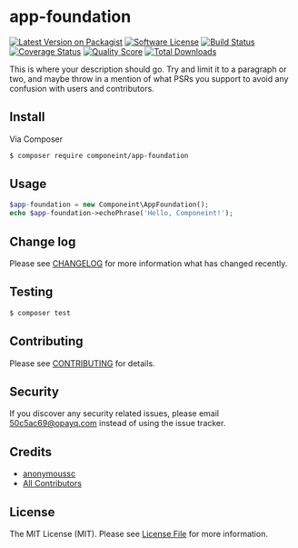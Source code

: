 # app-foundation

[![Latest Version on Packagist][ico-version]][link-packagist]
[![Software License][ico-license]](LICENSE.md)
[![Build Status][ico-travis]][link-travis]
[![Coverage Status][ico-scrutinizer]][link-scrutinizer]
[![Quality Score][ico-code-quality]][link-code-quality]
[![Total Downloads][ico-downloads]][link-downloads]

This is where your description should go. Try and limit it to a paragraph or two, and maybe throw in a mention of what
PSRs you support to avoid any confusion with users and contributors.

## Install

Via Composer

``` bash
$ composer require componeint/app-foundation
```

## Usage

``` php
$app-foundation = new Componeint\AppFoundation();
echo $app-foundation->echoPhrase('Hello, Componeint!');
```

## Change log

Please see [CHANGELOG](CHANGELOG.md) for more information what has changed recently.

## Testing

``` bash
$ composer test
```

## Contributing

Please see [CONTRIBUTING](CONTRIBUTING.md) for details.

## Security

If you discover any security related issues, please email 50c5ac69@opayq.com instead of using the issue tracker.

## Credits

- [anonymoussc][link-author]
- [All Contributors][link-contributors]

## License

The MIT License (MIT). Please see [License File](LICENSE.md) for more information.

[ico-version]: https://img.shields.io/packagist/v/componeint/app-foundation.svg?style=flat-square
[ico-license]: https://img.shields.io/badge/license-MIT-brightgreen.svg?style=flat-square
[ico-travis]: https://img.shields.io/travis/componeint/app-foundation/master.svg?style=flat-square
[ico-scrutinizer]: https://img.shields.io/scrutinizer/coverage/g/componeint/app-foundation.svg?style=flat-square
[ico-code-quality]: https://img.shields.io/scrutinizer/g/componeint/app-foundation.svg?style=flat-square
[ico-downloads]: https://img.shields.io/packagist/dt/componeint/app-foundation.svg?style=flat-square

[link-packagist]: https://packagist.org/packages/componeint/app-foundation
[link-travis]: https://travis-ci.org/componeint/app-foundation
[link-scrutinizer]: https://scrutinizer-ci.com/g/componeint/app-foundation/code-structure
[link-code-quality]: https://scrutinizer-ci.com/g/componeint/app-foundation
[link-downloads]: https://packagist.org/packages/componeint/app-foundation
[link-author]: https://github.com/componeint
[link-contributors]: ../../contributors
